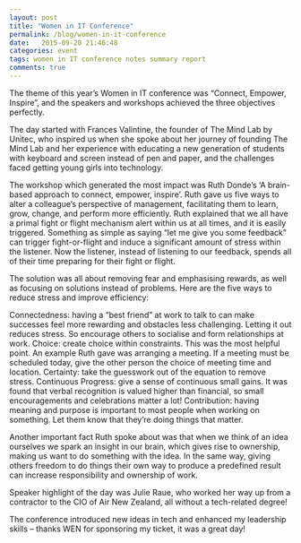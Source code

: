 ```yaml
---
layout: post
title: "Women in IT Conference"
permalink: /blog/women-in-it-conference
date:   2015-09-20 21:46:48
categories: event
tags: women in IT conference notes summary report
comments: true
---
```


The theme of this year’s Women in IT conference was “Connect, Empower, Inspire”, and the speakers and workshops achieved the three objectives perfectly. 

The day started with Frances Valintine, the founder of The Mind Lab by Unitec, who inspired us when she spoke about her journey of founding The Mind Lab and her experience with educating a new generation of students with keyboard and screen instead of pen and paper, and the challenges faced getting young girls into technology.

The workshop which generated the most impact was Ruth Donde’s ‘A brain-based approach to connect, empower, inspire’. Ruth gave us five ways to alter a colleague’s perspective of management, facilitating them to learn, grow, change, and perform more efficiently. Ruth explained that we all have a primal fight or flight mechanism alert within us at all times, and it is easily triggered. Something as simple as saying “let me give you some feedback” can trigger fight-or-flight and induce a significant amount of stress within the listener. Now the listener, instead of listening to our feedback, spends all of their time preparing for their fight or flight.

The solution was all about removing fear and emphasising rewards, as well as focusing on solutions instead of problems. Here are the five ways to reduce stress and improve efficiency:

Connectedness: having a “best friend” at work to talk to can make successes feel more rewarding and obstacles less challenging. Letting it out reduces stress. So encourage others to socialise and form relationships at work.
Choice: create choice within constraints. This was the most helpful point. An example Ruth gave was arranging a meeting. If a meeting must be scheduled today, give the other person the choice of meeting time and location.
Certainty: take the guesswork out of the equation to remove stress.
Continuous Progress: give a sense of continuous small gains. It was found that verbal recognition is valued higher than financial, so small encouragements and celebrations matter a lot!
Contribution: having meaning and purpose is important to most people when working on something. Let them know that they’re doing things that matter.

Another important fact Ruth spoke about was that when we think of an idea ourselves we spark an insight in our brain, which gives rise to ownership, making us want to do something with the idea. In the same way, giving others freedom to do things their own way to produce a predefined result can increase responsibility and ownership of work. 

Speaker highlight of the day was Julie Raue, who worked her way up from a contractor to the CIO of Air New Zealand, all without a tech-related degree!

The conference introduced new ideas in tech and enhanced my leadership skills – thanks WEN for sponsoring my ticket, it was a great day!

